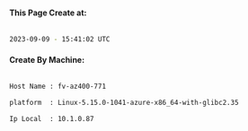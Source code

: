 
   
#### This Page Create at:

```bash

2023-09-09 - 15:41:02 UTC

```

#### Create By Machine:

```bash

Host Name : fv-az400-771

platform  : Linux-5.15.0-1041-azure-x86_64-with-glibc2.35

Ip Local  : 10.1.0.87

```

